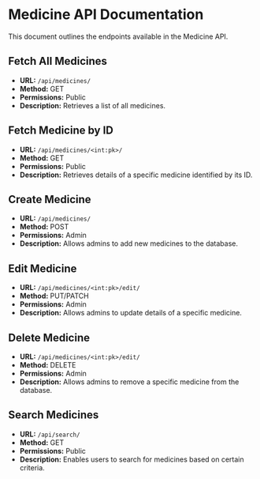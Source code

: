# Medicine API Documentation

This document outlines the endpoints available in the Medicine API.

## Fetch All Medicines

- **URL:** `/api/medicines/`
- **Method:** GET
- **Permissions:** Public
- **Description:** Retrieves a list of all medicines.

## Fetch Medicine by ID

- **URL:** `/api/medicines/<int:pk>/`
- **Method:** GET
- **Permissions:** Public
- **Description:** Retrieves details of a specific medicine identified by its ID.

## Create Medicine

- **URL:** `/api/medicines/`
- **Method:** POST
- **Permissions:** Admin
- **Description:** Allows admins to add new medicines to the database.

## Edit Medicine

- **URL:** `/api/medicines/<int:pk>/edit/`
- **Method:** PUT/PATCH
- **Permissions:** Admin
- **Description:** Allows admins to update details of a specific medicine.

## Delete Medicine

- **URL:** `/api/medicines/<int:pk>/edit/`
- **Method:** DELETE
- **Permissions:** Admin
- **Description:** Allows admins to remove a specific medicine from the database.

## Search Medicines

- **URL:** `/api/search/`
- **Method:** GET
- **Permissions:** Public
- **Description:** Enables users to search for medicines based on certain criteria.
